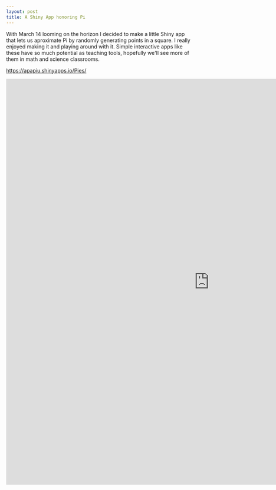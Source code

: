 ```yaml
---
layout: post
title: A Shiny App honoring Pi
---
```

With March 14 looming on the horizon I decided to make a little Shiny app that lets us aproximate Pi by randomly 
generating points in a square. I really enjoyed making it and playing around with it. Simple interactive apps like these
have so much potential as teaching tools, hopefully we'll see more of them in math and science classrooms. 


https://apapiu.shinyapps.io/Pies/

<iframe 
src="https://apapiu.shinyapps.io/Pies/" 
style="border: none; width: 1100px; height: 1100px">
</iframe>

